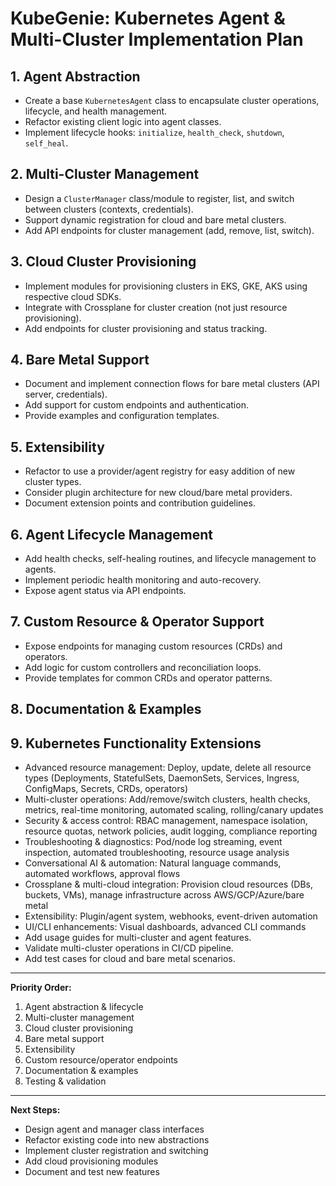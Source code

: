 # KubeGenie: Kubernetes Agent & Multi-Cluster Implementation Plan

## 1. Agent Abstraction
- Create a base `KubernetesAgent` class to encapsulate cluster operations, lifecycle, and health management.
- Refactor existing client logic into agent classes.
- Implement lifecycle hooks: `initialize`, `health_check`, `shutdown`, `self_heal`.

## 2. Multi-Cluster Management
- Design a `ClusterManager` class/module to register, list, and switch between clusters (contexts, credentials).
- Support dynamic registration for cloud and bare metal clusters.
- Add API endpoints for cluster management (add, remove, list, switch).

## 3. Cloud Cluster Provisioning
- Implement modules for provisioning clusters in EKS, GKE, AKS using respective cloud SDKs.
- Integrate with Crossplane for cluster creation (not just resource provisioning).
- Add endpoints for cluster provisioning and status tracking.

## 4. Bare Metal Support
- Document and implement connection flows for bare metal clusters (API server, credentials).
- Add support for custom endpoints and authentication.
- Provide examples and configuration templates.

## 5. Extensibility
- Refactor to use a provider/agent registry for easy addition of new cluster types.
- Consider plugin architecture for new cloud/bare metal providers.
- Document extension points and contribution guidelines.

## 6. Agent Lifecycle Management
- Add health checks, self-healing routines, and lifecycle management to agents.
- Implement periodic health monitoring and auto-recovery.
- Expose agent status via API endpoints.

## 7. Custom Resource & Operator Support
- Expose endpoints for managing custom resources (CRDs) and operators.
- Add logic for custom controllers and reconciliation loops.
- Provide templates for common CRDs and operator patterns.

## 8. Documentation & Examples

## 9. Kubernetes Functionality Extensions
- Advanced resource management: Deploy, update, delete all resource types (Deployments, StatefulSets, DaemonSets, Services, Ingress, ConfigMaps, Secrets, CRDs, operators)
- Multi-cluster operations: Add/remove/switch clusters, health checks, metrics, real-time monitoring, automated scaling, rolling/canary updates
- Security & access control: RBAC management, namespace isolation, resource quotas, network policies, audit logging, compliance reporting
- Troubleshooting & diagnostics: Pod/node log streaming, event inspection, automated troubleshooting, resource usage analysis
- Conversational AI & automation: Natural language commands, automated workflows, approval flows
- Crossplane & multi-cloud integration: Provision cloud resources (DBs, buckets, VMs), manage infrastructure across AWS/GCP/Azure/bare metal
- Extensibility: Plugin/agent system, webhooks, event-driven automation
- UI/CLI enhancements: Visual dashboards, advanced CLI commands
- Add usage guides for multi-cluster and agent features.
- Validate multi-cluster operations in CI/CD pipeline.
- Add test cases for cloud and bare metal scenarios.

---

**Priority Order:**
1. Agent abstraction & lifecycle
2. Multi-cluster management
3. Cloud cluster provisioning
4. Bare metal support
5. Extensibility
6. Custom resource/operator endpoints
7. Documentation & examples
8. Testing & validation

---

**Next Steps:**
- Design agent and manager class interfaces
- Refactor existing code into new abstractions
- Implement cluster registration and switching
- Add cloud provisioning modules
- Document and test new features
